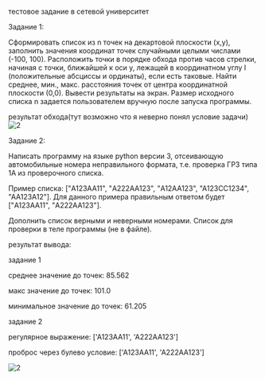 тестовое задание в сетевой университет

Задание 1:

Сформировать список из n точек на декартовой плоскости (х,у), заполнить значения координат точек случайными целыми числами (-100, 100). Расположить точки в порядке обхода против часов стрелки, начиная с точки, ближайшей к оси у, лежащей в координатном углу I (положительные абсциссы и ординаты), если есть таковые. Найти среднее, мин., макс. расстояния точек от центра координатной плоскости (0,0). Вывести результаты на экран. Размер исходного списка n задается пользователем вручную после запуска программы.

результат обхода(тут возможно что я неверно понял условие задачи)
![2](https://user-images.githubusercontent.com/36387132/114307219-24820600-9af8-11eb-9de2-24729d0e032d.PNG)

Задание 2:

Написать программу на языке python версии 3, отсеивающую автомобильные номера неправильного формата, т.е. проверка ГРЗ типа 1А из проверочного списка. 

Пример списка: ["A123AA11", "А222АА123", "A12AA123", "A123CC1234", "AA123A12"]. Для данного примера правильным ответом будет  ["A123AA11", "А222АА123"]. 

Дополнить список верными и неверными номерами. Список для проверки в теле программы (не в файле).

результат вывода:

задание 1

среднее значение до точек:  85.562

макс значение до точек:  101.0

минимальное значение до точек:  61.205

задание 2

регулярное выражение:  ['А123АА11', 'А222АА123']

проброс через булево условие:  ['А123АА11', 'А222АА123']

![2](https://user-images.githubusercontent.com/36387132/114307332-93f7f580-9af8-11eb-9f25-5e525013d34a.PNG)
